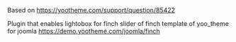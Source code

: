 Based on https://yootheme.com/support/question/85422

Plugin that enables lightobox for finch slider of finch template of yoo_theme for joomla
https://demo.yootheme.com/joomla/finch
